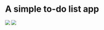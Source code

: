 # A simple to-do list app
<img src="https://image.ibb.co/dArySS/Screen_Shot_2018_04_20_at_14_16_44.png">
<img src="https://image.ibb.co/evNSMn/Screen_Shot_2018_04_20_at_14_16_35.png">

